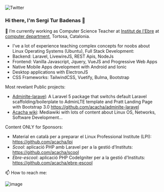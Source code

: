 ![Twitter](https://twitter.com/badenastur)


### Hi there, I'm Sergi Tur Badenas 👋

🔭 I’m currently working as Computer Science Teacher at [Institut de l'Ebre](https://www.iesebre.com) at [computer department](https://www.instagram.com/informaticainstitutebre), Tortosa, Catalonia.
- I've a lot of experience teaching complex concepts for noobs about Linux Operating Systems (Ubuntu), Full Stack Development:
- Backend: Laravel, LivewireJS, REST Apis, NodeJs
- Frontend: Vanilla Javascript, Jquery, VueJS and Progressive Web Apps
- Native Mobile Apps development with Android and Ionic
- Desktop applications with ElectronJS
- CSS Frameworks: TailwindCSS, Vuetify, Bulma, Bootstrap

Most revelant Public projects:
- [Adminlte-laravel](https://github.com/acacha/adminlte-laravel): A Laravel 5 package that switchs default Laravel scaffolding/boilerplate to AdminLTE template and Pratt Landing Page with Bootstrap 3.0 https://github.com/acacha/adminlte-laravel
- [Acacha wiki](https://acacha.org): Mediawiki with lots of content about Linux OS, Networks, Software Development...

Content ONLY for Sponsors:
- Material en català per a preparar el Linux Professional Institute (LPI): https://github.com/acacha/lpi
- *Scool*: aplicació PHP amb Laravel per a la gestió d'Instituts: https://github.com/acacha/scool
- *Ebre-escool*: aplicació PHP CodeIgniter per a la gestió d'Instituts: https://github.com/acacha/ebre-escool

📫 How to reach me:


![image](https://user-images.githubusercontent.com/4015406/140618492-f5742356-793e-4cff-980d-56722b2b4d48.png)

<!--
**acacha/acacha** is a ✨ _special_ ✨ repository because its `README.md` (this file) appears on your GitHub profile.

Here are some ideas to get you started:



- 🌱 I’m currently learning ...
- 👯 I’m looking to collaborate on ...
- 🤔 I’m looking for help with ...
- 💬 Ask me about ...
-  ...
- 😄 Pronouns: ...
- ⚡ Fun fact: ...
-->
